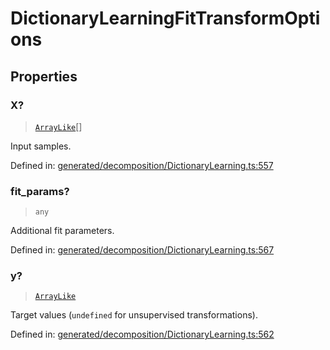 # DictionaryLearningFitTransformOptions

## Properties

### X?

> [`ArrayLike`](../types/ArrayLike.md)[]

Input samples.

Defined in:  [generated/decomposition/DictionaryLearning.ts:557](https://github.com/transitive-bullshit/scikit-learn-ts/blob/92ab806/packages/sklearn/src/generated/decomposition/DictionaryLearning.ts#L557)

### fit\_params?

> `any`

Additional fit parameters.

Defined in:  [generated/decomposition/DictionaryLearning.ts:567](https://github.com/transitive-bullshit/scikit-learn-ts/blob/92ab806/packages/sklearn/src/generated/decomposition/DictionaryLearning.ts#L567)

### y?

> [`ArrayLike`](../types/ArrayLike.md)

Target values (`undefined` for unsupervised transformations).

Defined in:  [generated/decomposition/DictionaryLearning.ts:562](https://github.com/transitive-bullshit/scikit-learn-ts/blob/92ab806/packages/sklearn/src/generated/decomposition/DictionaryLearning.ts#L562)
